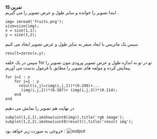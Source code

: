 **تمرین 15**
<br>
ابتدا تصویر را خوانده و سایز طول و عرض تصویر را می گیریم .
<br>
```
img= imread('fruits.png');
size=size(img);
x = size(1,1);
y = size(1,2);
```
سپس یک ماتریس با ابعاد صفر به سایز طول و عرض تصویر ایجاد می کنیم 
```
result=zeros(x,y);
```
سپس در یک حلقه for  تو در تو به اندازه طول و عرض تصویر ورودی مون تصویر را پیمایش کرده و مولفه های تصویر را مطابق با فرمول بدست می آوریم 
```
for i=1 : x
    for j=1 : y 
      result(i,j)=(img(i,j,1))*(0.299)+...
       (img(i,j,2))*(0.587)+ (img(i,j,3))*(0.114);       
    end
end
```
در نهایت هم تصویر را نمایش می دهیم
```
subplot(1,2,1),imshow(uint8(img)),title('rgb image');
subplot(1,2,2),imshow(uint8(result)),title('result img');
```
خروجی به صورت زیر خواهد بود :
![output](https://user-images.githubusercontent.com/94124607/167178668-8a9092b1-873d-4193-bfbd-9c3cdc4d56c2.png)

